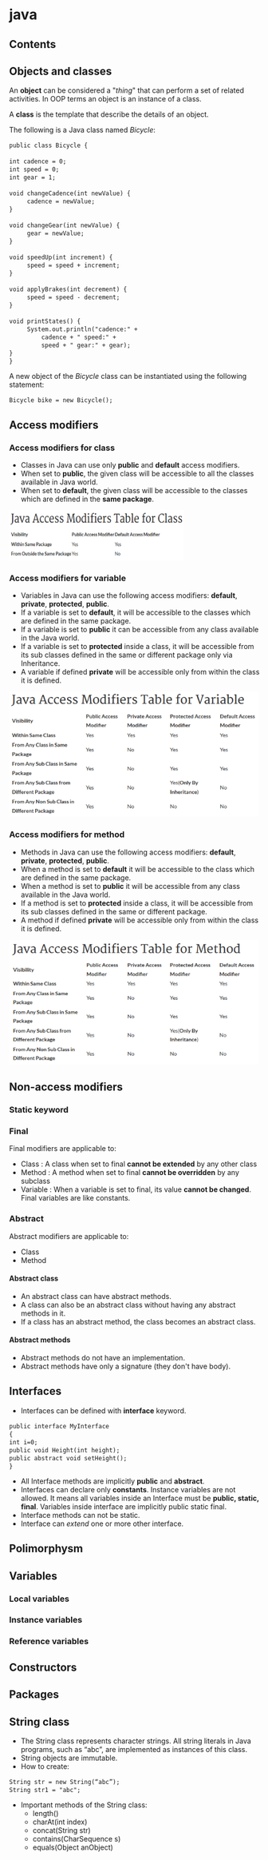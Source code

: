 java
====

Contents
--------


## Objects and classes

An __object__ can be considered a "_thing_" that can perform a set of related activities. In OOP terms an object is an instance of a class.

A __class__ is the template that describe the details of an object.

The following is a Java class named _Bicycle_:

<!-- language: java -->

    public class Bicycle {

    int cadence = 0;
    int speed = 0;
    int gear = 1;

    void changeCadence(int newValue) {
         cadence = newValue;
    }

    void changeGear(int newValue) {
         gear = newValue;
    }

    void speedUp(int increment) {
         speed = speed + increment;   
    }

    void applyBrakes(int decrement) {
         speed = speed - decrement;
    }

    void printStates() {
         System.out.println("cadence:" +
             cadence + " speed:" + 
             speed + " gear:" + gear);
    }
    }

A new object of the _Bicycle_ class can be instantiated using the following statement: 

    Bicycle bike = new Bicycle();
    
## Access modifiers

### Access modifiers for class

* Classes in Java can use only __public__ and __default__ access modifiers.
* When set to __public__, the given class will be accessible to all the classes available in Java world.
* When set to __default__, the given class will be accessible to the classes which are defined in the __same package__.

<img src="access_modifiers_class.png" width="350" height="100">

### Access modifiers for variable

* Variables in Java can use the following access modifiers: __default__, __private__, __protected__, __public__.
* If a variable is set to __default__, it will be accessible to the classes which are defined in the same package. 
* If a variable is set to __public__ it can be accessible from any class available in the Java world.
* If a variable is set to __protected__ inside a class, it will be accessible from its sub classes defined in the same or different package only via Inheritance.
* A variable if defined __private__ will be accessible only from within the class it is defined.

<img src="access_modifiers_variables.png" width="500" height="250">

### Access modifiers for method

* Methods in Java can use the following access modifiers: __default__, __private__, __protected__, __public__.
* When a method is set to __default__ it will be accessible to the class which are defined in the same package.
* When a method is set to __public__ it will be accessible from any class available in the Java world.
* If a method is set to __protected__ inside a class, it will be accessible from its sub classes defined in the same or different package.
* A method if defined __private__ will be accessible only from within the class it is defined. 

<img src="access_modifiers_methods.png" width="500" height="250">

## Non-access modifiers

### Static keyword

### Final

Final modifiers are applicable to:
* Class : A class when set to final __cannot be extended__ by any other class
* Method : A method when set to final __cannot be overridden__ by any subclass
* Variable : When a variable is set to final, its value __cannot be changed__. Final variables are like constants.


### Abstract

Abstract modifiers are applicable to:
* Class
* Method

#### Abstract class

* An abstract class can have abstract methods.
* A class can also be an abstract class without having any abstract methods in it. 
* If a class has an abstract method, the class becomes an abstract class.

#### Abstract methods

* Abstract methods do not have an implementation.
* Abstract methods have only a signature (they don't have body).

## Interfaces
* Interfaces can be defined with __interface__ keyword.

<!-- language: java -->
    public interface MyInterface
    {
    int i=0;
    public void Height(int height);
    public abstract void setHeight();
    }
    
* All Interface methods are implicitly __public__ and __abstract__.
* Interfaces can declare only __constants__. Instance variables are not allowed. It means all variables inside an Interface must be __public, static, final__. Variables inside interface are implicitly public static final.
* Interface methods can not be static.
* Interface can _extend_ one or more other interface.

## Polimorphysm

## Variables

### Local variables

### Instance variables

### Reference variables

## Constructors

## Packages

## String class

* The String class represents character strings. All string literals in Java programs, such as “abc”, are implemented as instances of this class.
* String objects are immutable.
* How to create:

<!-- language: java -->

    String str = new String(“abc”);
    String str1 = "abc";

* Important methods of the String class:
    - length()
    - charAt(int index)
    - concat(String str)
    - contains(CharSequence s)
    - equals(Object anObject)
    
